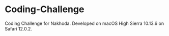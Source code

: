 # Coding-Challenge

Coding Challenge for Nakhoda. Developed on macOS High Sierra 10.13.6 on Safari 12.0.2.
